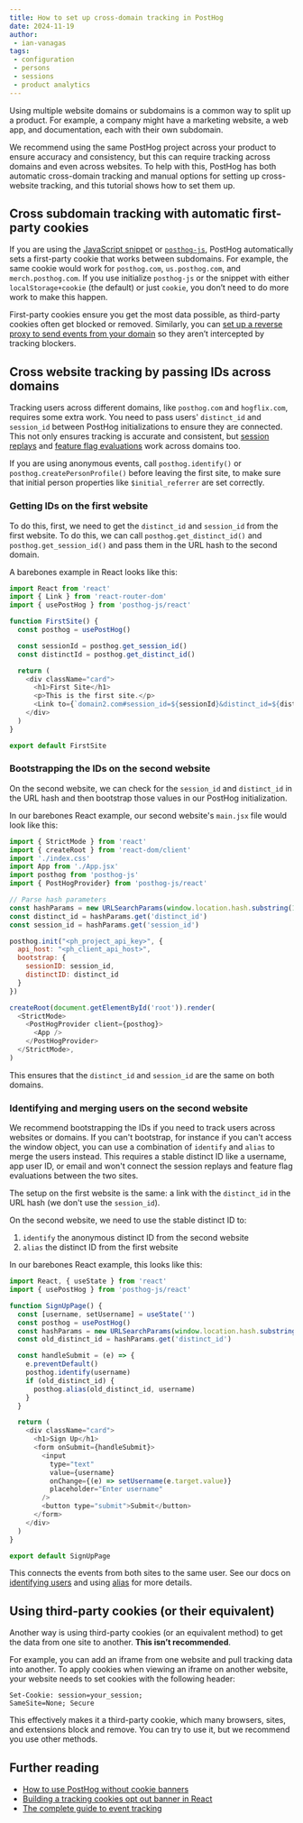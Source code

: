 ```yaml
---
title: How to set up cross-domain tracking in PostHog
date: 2024-11-19
author:
 - ian-vanagas
tags:
 - configuration
 - persons
 - sessions
 - product analytics
---
```


Using multiple website domains or subdomains is a common way to split up a product. For example, a company might have a marketing website, a web app, and documentation, each with their own subdomain. 

We recommend using the same PostHog project across your product to ensure accuracy and consistency, but this can require tracking across domains and even across websites. To help with this, PostHog has both automatic cross-domain tracking and manual options for setting up cross-website tracking, and this tutorial shows how to set them up.

## Cross subdomain tracking with automatic first-party cookies

If you are using the [JavaScript snippet](/docs/getting-started/install?tab=snippet) or [`posthog-js`](/docs/libraries/js#option-2-install-via-package-manager), PostHog automatically sets a first-party cookie that works between subdomains. For example, the same cookie would work for `posthog.com`, `us.posthog.com`, and `merch.posthog.com`. If you use initialize `posthog-js` or the snippet with either `localStorage+cookie` (the default) or just `cookie`, you don’t need to do more work to make this happen.

First-party cookies ensure you get the most data possible, as third-party cookies often get blocked or removed. Similarly, you can [set up a reverse proxy to send events from your domain](/docs/integrate/proxy) so they aren’t intercepted by tracking blockers.

## Cross website tracking by passing IDs across domains

Tracking users across different domains, like `posthog.com` and `hogflix.com`, requires some extra work. You need to pass users' `distinct_id` and `session_id` between PostHog initializations to ensure they are connected. This not only ensures tracking is accurate and consistent, but [session replays](/docs/session-replay/installation#how-to-record-sessions-across-different-domains) and [feature flag evaluations](/docs/feature-flags/bootstrapping) work across domains too.

If you are using anonymous events, call `posthog.identify()` or `posthog.createPersonProfile()` before leaving the first site, to make sure that initial person properties like `$initial_referrer` are set correctly. 

### Getting IDs on the first website 

To do this, first, we need to get the `distinct_id` and `session_id` from the first website. To do this, we can call `posthog.get_distinct_id()` and `posthog.get_session_id()` and pass them in the URL hash to the second domain.

A barebones example in React looks like this:

```js
import React from 'react'
import { Link } from 'react-router-dom'
import { usePostHog } from 'posthog-js/react'

function FirstSite() {
  const posthog = usePostHog()

  const sessionId = posthog.get_session_id()
  const distinctId = posthog.get_distinct_id()

  return (
    <div className="card">
      <h1>First Site</h1>
      <p>This is the first site.</p>
      <Link to={`domain2.com#session_id=${sessionId}&distinct_id=${distinctId}`}>Go to Second Site</Link>
    </div>
  )
}

export default FirstSite
```

### Bootstrapping the IDs on the second website

On the second website, we can check for the `session_id` and `distinct_id` in the URL hash and then bootstrap those values in our PostHog initialization.

In our barebones React example, our second website's `main.jsx` file would look like this:

```js
import { StrictMode } from 'react'
import { createRoot } from 'react-dom/client'
import './index.css'
import App from './App.jsx'
import posthog from 'posthog-js'
import { PostHogProvider} from 'posthog-js/react'

// Parse hash parameters
const hashParams = new URLSearchParams(window.location.hash.substring(1))
const distinct_id = hashParams.get('distinct_id')
const session_id = hashParams.get('session_id')

posthog.init("<ph_project_api_key>", {
  api_host: "<ph_client_api_host>",
  bootstrap: {
    sessionID: session_id,
    distinctID: distinct_id
  }
})

createRoot(document.getElementById('root')).render(
  <StrictMode>
    <PostHogProvider client={posthog}>
      <App />
    </PostHogProvider>
  </StrictMode>,
)
```

This ensures that the `distinct_id` and `session_id` are the same on both domains.

### Identifying and merging users on the second website

We recommend bootstrapping the IDs if you need to track users across websites or domains. If you can't bootstrap, for instance if you can't access the window object, you can use a combination of `identify` and `alias` to merge the users instead. This requires a stable distinct ID like a username, app user ID, or email and won't connect the session replays and feature flag evaluations between the two sites.

The setup on the first website is the same: a link with the `distinct_id` in the URL hash (we don't use the `session_id`). 

On the second website, we need to use the stable distinct ID to: 

1. `identify` the anonymous distinct ID from the second website
2. `alias` the distinct ID from the first website

In our barebones React example, this looks like this:

```js
import React, { useState } from 'react'
import { usePostHog } from 'posthog-js/react'

function SignUpPage() {
  const [username, setUsername] = useState('')
  const posthog = usePostHog()
  const hashParams = new URLSearchParams(window.location.hash.substring(1))
  const old_distinct_id = hashParams.get('distinct_id')

  const handleSubmit = (e) => {
    e.preventDefault()
    posthog.identify(username)
    if (old_distinct_id) {
      posthog.alias(old_distinct_id, username)
    }
  }

  return (
    <div className="card">
      <h1>Sign Up</h1>
      <form onSubmit={handleSubmit}>
        <input
          type="text"
          value={username}
          onChange={(e) => setUsername(e.target.value)}
          placeholder="Enter username"
        />
        <button type="submit">Submit</button>
      </form>
    </div>
  )
}

export default SignUpPage
```

This connects the events from both sites to the same user. See our docs on [identifying users](/docs/product-analytics/identify) and using [alias](/docs/product-analytics/identify#alias-assigning-multiple-distinct-ids-to-the-same-user) for more details.

## Using third-party cookies (or their equivalent)

Another way is using third-party cookies (or an equivalent method) to get the data from one site to another. **This isn’t recommended**.

For example, you can add an iframe from one website and pull tracking data into another. To apply cookies when viewing an iframe on another website, your website needs to set cookies with the following header:

```
Set-Cookie: session=your_session; 
SameSite=None; Secure
```

This effectively makes it a third-party cookie, which many browsers, sites, and extensions block and remove. You can try to use it, but we recommend you use other methods.

## Further reading

- [How to use PostHog without cookie banners](/tutorials/cookieless-tracking)
- [Building a tracking cookies opt out banner in React](/tutorials/react-cookie-banner)
- [The complete guide to event tracking](/tutorials/event-tracking-guide)

<NewsletterForm />